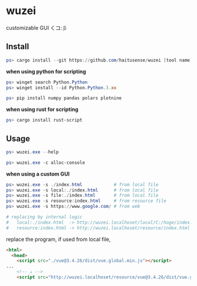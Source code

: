 # wuzei

customizable GUI くコ:彡

## Install

```powershell
ps> cargo install --git https://github.com/haitusense/wuzei [tool name]
```

**when using python for scripting**

```powershell
ps> winget search Python.Python
ps> winget install --id Python.Python.3.xx

ps> pip install numpy pandas polars plotnine
```

**when using rust for scripting**

```powershell
ps> cargo install rust-script
```

## Usage

```powershell
ps> wuzei.exe --help
```

```powershell
ps> wuzei.exe -c alloc-console
```

**when using a custom GUI**

```powershell
ps> wuzei.exe -s ./index.html            # from local file
ps> wuzei.exe -s local:./index.html      # from local file
ps> wuzei.exe -s file:./index.html       # from local file
ps> wuzei.exe -s resource:index.html     # from resource file
ps> wuzei.exe -s https://www.google.com/ # from web

# replacing by internal logic
#   local:./index.html  -> http://wuzei.localhoset/local/C:/hoge/index.html -> C:/hoge/index.html 
#   resource:index.html -> http://wuzei.localhoset/resource/index.html
```

replace the program, if used from local file, 

```html
<html>
  <head>
    <script src="./vue@3.4.26/dist/vue.global.min.js"></script>
...
    <!-- ↓ -->
    <script src="http://wuzei.localhoset/resource/vue@3.4.26/dist/vue.global.min.js"></script>
```